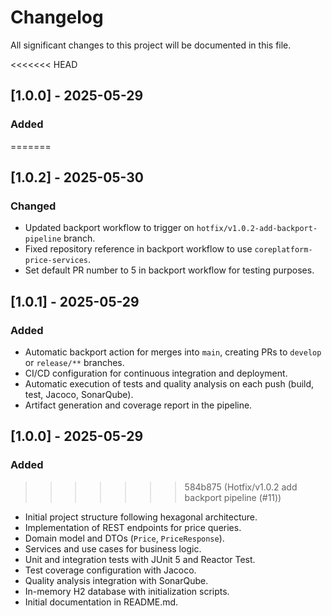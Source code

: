 # Changelog

All significant changes to this project will be documented in this file.

<<<<<<< HEAD
## [1.0.0] - 2025-05-29
### Added
=======
## [1.0.2] - 2025-05-30

### Changed

- Updated backport workflow to trigger on `hotfix/v1.0.2-add-backport-pipeline` branch.
- Fixed repository reference in backport workflow to use `coreplatform-price-services`.
- Set default PR number to 5 in backport workflow for testing purposes.

## [1.0.1] - 2025-05-29

### Added

- Automatic backport action for merges into `main`, creating PRs to `develop` or `release/**` branches.
- CI/CD configuration for continuous integration and deployment.
- Automatic execution of tests and quality analysis on each push (build, test, Jacoco, SonarQube).
- Artifact generation and coverage report in the pipeline.

## [1.0.0] - 2025-05-29

### Added

>>>>>>> 584b875 (Hotfix/v1.0.2 add backport pipeline (#11))
- Initial project structure following hexagonal architecture.
- Implementation of REST endpoints for price queries.
- Domain model and DTOs (`Price`, `PriceResponse`).
- Services and use cases for business logic.
- Unit and integration tests with JUnit 5 and Reactor Test.
- Test coverage configuration with Jacoco.
- Quality analysis integration with SonarQube.
- In-memory H2 database with initialization scripts.
- Initial documentation in README.md.
